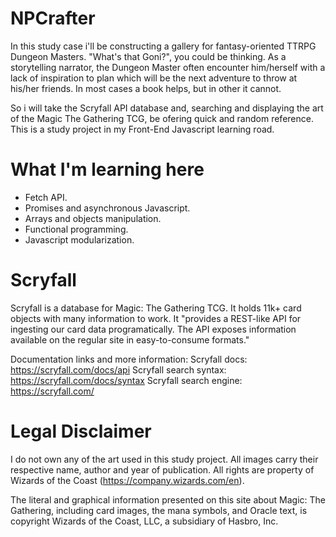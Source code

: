 # NPCrafter

In this study case i'll be constructing a gallery for fantasy-oriented TTRPG Dungeon Masters. "What's that Goni?", you could be thinking. As a storytelling narrator, the Dungeon Master often encounter him/herself with a lack of inspiration to plan which will be the next adventure to throw at his/her friends. In most cases a book helps, but in other it cannot. 

So i will take the Scryfall API database and, searching and displaying the art of the Magic The Gathering TCG, be ofering quick and random reference. This is a study project in my Front-End Javascript learning road.

# What I'm learning here

- Fetch API.
- Promises and asynchronous Javascript.
- Arrays and objects manipulation.
- Functional programming.
- Javascript modularization.

# Scryfall

Scryfall is a database for Magic: The Gathering TCG. It holds 11k+ card objects with many information to work. It "provides a REST-like API for ingesting our card data programatically. The API exposes information available on the regular site in easy-to-consume formats." 

Documentation links and more information:
Scryfall docs: https://scryfall.com/docs/api
Scryfall search syntax: https://scryfall.com/docs/syntax
Scryfall search engine: https://scryfall.com/

# Legal Disclaimer

I do not own any of the art used in this study project. All images carry their respective name, author and year of publication. All rights are property of Wizards of the Coast (https://company.wizards.com/en).

The literal and graphical information presented on this site about Magic: The Gathering, including card images, the mana symbols, and Oracle text, is copyright Wizards of the Coast, LLC, a subsidiary of Hasbro, Inc.